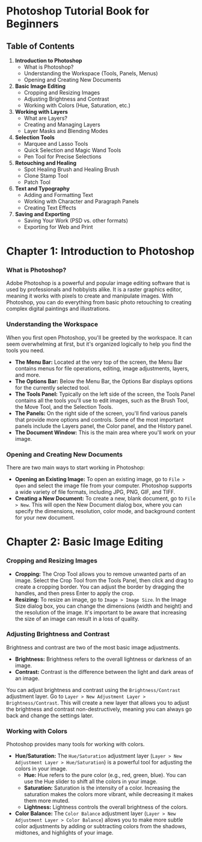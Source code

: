 # Photoshop Tutorial Book for Beginners

## Table of Contents

1.  **Introduction to Photoshop**
    *   What is Photoshop?
    *   Understanding the Workspace (Tools, Panels, Menus)
    *   Opening and Creating New Documents
2.  **Basic Image Editing**
    *   Cropping and Resizing Images
    *   Adjusting Brightness and Contrast
    *   Working with Colors (Hue, Saturation, etc.)
3.  **Working with Layers**
    *   What are Layers?
    *   Creating and Managing Layers
    *   Layer Masks and Blending Modes
4.  **Selection Tools**
    *   Marquee and Lasso Tools
    *   Quick Selection and Magic Wand Tools
    *   Pen Tool for Precise Selections
5.  **Retouching and Healing**
    *   Spot Healing Brush and Healing Brush
    *   Clone Stamp Tool
    *   Patch Tool
6.  **Text and Typography**
    *   Adding and Formatting Text
    *   Working with Character and Paragraph Panels
    *   Creating Text Effects
7.  **Saving and Exporting**
    *   Saving Your Work (PSD vs. other formats)
    *   Exporting for Web and Print

# Chapter 1: Introduction to Photoshop

### What is Photoshop?

Adobe Photoshop is a powerful and popular image editing software that is used by professionals and hobbyists alike. It is a raster graphics editor, meaning it works with pixels to create and manipulate images. With Photoshop, you can do everything from basic photo retouching to creating complex digital paintings and illustrations.

### Understanding the Workspace

When you first open Photoshop, you'll be greeted by the workspace. It can seem overwhelming at first, but it's organized logically to help you find the tools you need.

*   **The Menu Bar:** Located at the very top of the screen, the Menu Bar contains menus for file operations, editing, image adjustments, layers, and more.
*   **The Options Bar:** Below the Menu Bar, the Options Bar displays options for the currently selected tool.
*   **The Tools Panel:** Typically on the left side of the screen, the Tools Panel contains all the tools you'll use to edit images, such as the Brush Tool, the Move Tool, and the Selection Tools.
*   **The Panels:** On the right side of the screen, you'll find various panels that provide more options and controls. Some of the most important panels include the Layers panel, the Color panel, and the History panel.
*   **The Document Window:** This is the main area where you'll work on your image.

### Opening and Creating New Documents

There are two main ways to start working in Photoshop:

*   **Opening an Existing Image:** To open an existing image, go to `File > Open` and select the image file from your computer. Photoshop supports a wide variety of file formats, including JPG, PNG, GIF, and TIFF.
*   **Creating a New Document:** To create a new, blank document, go to `File > New`. This will open the New Document dialog box, where you can specify the dimensions, resolution, color mode, and background content for your new document.

# Chapter 2: Basic Image Editing

### Cropping and Resizing Images

*   **Cropping:** The Crop Tool allows you to remove unwanted parts of an image. Select the Crop Tool from the Tools Panel, then click and drag to create a cropping border. You can adjust the border by dragging the handles, and then press Enter to apply the crop.
*   **Resizing:** To resize an image, go to `Image > Image Size`. In the Image Size dialog box, you can change the dimensions (width and height) and the resolution of the image. It's important to be aware that increasing the size of an image can result in a loss of quality.

### Adjusting Brightness and Contrast

Brightness and contrast are two of the most basic image adjustments.

*   **Brightness:** Brightness refers to the overall lightness or darkness of an image.
*   **Contrast:** Contrast is the difference between the light and dark areas of an image.

You can adjust brightness and contrast using the `Brightness/Contrast` adjustment layer. Go to `Layer > New Adjustment Layer > Brightness/Contrast`. This will create a new layer that allows you to adjust the brightness and contrast non-destructively, meaning you can always go back and change the settings later.

### Working with Colors

Photoshop provides many tools for working with colors.

*   **Hue/Saturation:** The `Hue/Saturation` adjustment layer (`Layer > New Adjustment Layer > Hue/Saturation`) is a powerful tool for adjusting the colors in your image.
    *   **Hue:** Hue refers to the pure color (e.g., red, green, blue). You can use the Hue slider to shift all the colors in your image.
    *   **Saturation:** Saturation is the intensity of a color. Increasing the saturation makes the colors more vibrant, while decreasing it makes them more muted.
    *   **Lightness:** Lightness controls the overall brightness of the colors.
*   **Color Balance:** The `Color Balance` adjustment layer (`Layer > New Adjustment Layer > Color Balance`) allows you to make more subtle color adjustments by adding or subtracting colors from the shadows, midtones, and highlights of your image.
